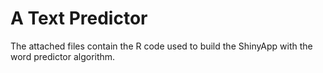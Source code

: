 # A  Text Predictor

The attached files contain the R code used to build the ShinyApp with the word predictor algorithm.

